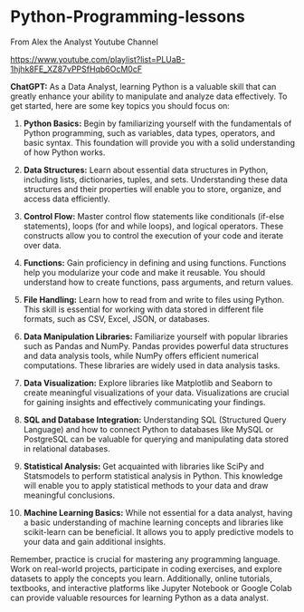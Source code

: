 # Python-Programming-lessons


From Alex the Analyst Youtube Channel

https://www.youtube.com/playlist?list=PLUaB-1hjhk8FE_XZ87vPPSfHqb6OcM0cF


**ChatGPT:**
As a Data Analyst, learning Python is a valuable skill that can greatly enhance your ability to manipulate and analyze data effectively. To get started, here are some key topics you should focus on:

1. **Python Basics:** Begin by familiarizing yourself with the fundamentals of Python programming, such as variables, data types, operators, and basic syntax. This foundation will provide you with a solid understanding of how Python works.

2. **Data Structures:** Learn about essential data structures in Python, including lists, dictionaries, tuples, and sets. Understanding these data structures and their properties will enable you to store, organize, and access data efficiently.

3. **Control Flow:** Master control flow statements like conditionals (if-else statements), loops (for and while loops), and logical operators. These constructs allow you to control the execution of your code and iterate over data.

4. **Functions:** Gain proficiency in defining and using functions. Functions help you modularize your code and make it reusable. You should understand how to create functions, pass arguments, and return values.

5. **File Handling:** Learn how to read from and write to files using Python. This skill is essential for working with data stored in different file formats, such as CSV, Excel, JSON, or databases.

6. **Data Manipulation Libraries:** Familiarize yourself with popular libraries such as Pandas and NumPy. Pandas provides powerful data structures and data analysis tools, while NumPy offers efficient numerical computations. These libraries are widely used in data analysis tasks.

7. **Data Visualization:** Explore libraries like Matplotlib and Seaborn to create meaningful visualizations of your data. Visualizations are crucial for gaining insights and effectively communicating your findings.

8. **SQL and Database Integration:** Understanding SQL (Structured Query Language) and how to connect Python to databases like MySQL or PostgreSQL can be valuable for querying and manipulating data stored in relational databases.

9. **Statistical Analysis:** Get acquainted with libraries like SciPy and Statsmodels to perform statistical analysis in Python. This knowledge will enable you to apply statistical methods to your data and draw meaningful conclusions.

10. **Machine Learning Basics:** While not essential for a data analyst, having a basic understanding of machine learning concepts and libraries like scikit-learn can be beneficial. It allows you to apply predictive models to your data and gain additional insights.

Remember, practice is crucial for mastering any programming language. Work on real-world projects, participate in coding exercises, and explore datasets to apply the concepts you learn. Additionally, online tutorials, textbooks, and interactive platforms like Jupyter Notebook or Google Colab can provide valuable resources for learning Python as a data analyst.
